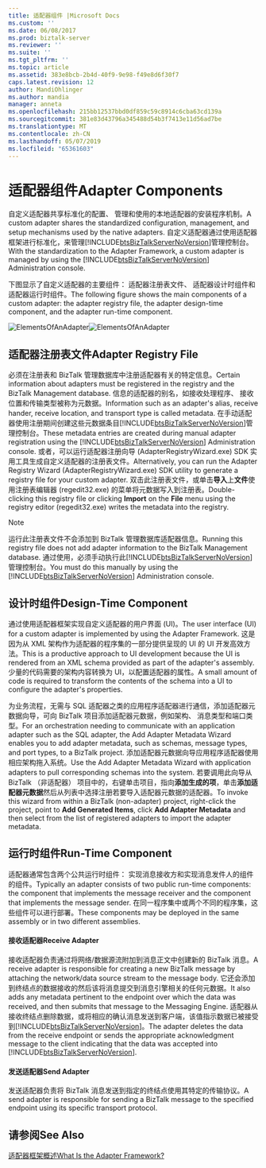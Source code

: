 ```yaml
---
title: 适配器组件 |Microsoft Docs
ms.custom: ''
ms.date: 06/08/2017
ms.prod: biztalk-server
ms.reviewer: ''
ms.suite: ''
ms.tgt_pltfrm: ''
ms.topic: article
ms.assetid: 383e8bcb-2b4d-40f9-9e98-f49e8d6f30f7
caps.latest.revision: 12
author: MandiOhlinger
ms.author: mandia
manager: anneta
ms.openlocfilehash: 215bb12537bbd0df859c59c8914c6cba63cd139a
ms.sourcegitcommit: 381e83d43796a345488d54b3f7413e11d56ad7be
ms.translationtype: MT
ms.contentlocale: zh-CN
ms.lasthandoff: 05/07/2019
ms.locfileid: "65361603"
---
```

# <a name="adapter-components"></a><span data-ttu-id="6ed19-102">适配器组件</span><span class="sxs-lookup"><span data-stu-id="6ed19-102">Adapter Components</span></span>
<span data-ttu-id="6ed19-103">自定义适配器共享标准化的配置、 管理和使用的本地适配器的安装程序机制。</span><span class="sxs-lookup"><span data-stu-id="6ed19-103">A custom adapter shares the standardized configuration, management, and setup mechanisms used by the native adapters.</span></span> <span data-ttu-id="6ed19-104">自定义适配器通过使用适配器框架进行标准化，来管理[!INCLUDE[btsBizTalkServerNoVersion](../includes/btsbiztalkservernoversion-md.md)]管理控制台。</span><span class="sxs-lookup"><span data-stu-id="6ed19-104">With the standardization to the Adapter Framework, a custom adapter is managed by using the [!INCLUDE[btsBizTalkServerNoVersion](../includes/btsbiztalkservernoversion-md.md)] Administration console.</span></span>  
  
 <span data-ttu-id="6ed19-105">下图显示了自定义适配器的主要组件： 适配器注册表文件、 适配器设计时组件和适配器运行时组件。</span><span class="sxs-lookup"><span data-stu-id="6ed19-105">The following figure shows the main components of a custom adapter: the adapter registry file, the adapter design-time component, and the adapter run-time component.</span></span>  
  
 <span data-ttu-id="6ed19-106">![](../core/media/elementsofanadapter.gif "ElementsOfAnAdapter")</span><span class="sxs-lookup"><span data-stu-id="6ed19-106">![](../core/media/elementsofanadapter.gif "ElementsOfAnAdapter")</span></span>  
  
## <a name="adapter-registry-file"></a><span data-ttu-id="6ed19-107">适配器注册表文件</span><span class="sxs-lookup"><span data-stu-id="6ed19-107">Adapter Registry File</span></span>  
 <span data-ttu-id="6ed19-108">必须在注册表和 BizTalk 管理数据库中注册适配器有关的特定信息。</span><span class="sxs-lookup"><span data-stu-id="6ed19-108">Certain information about adapters must be registered in the registry and the BizTalk Management database.</span></span> <span data-ttu-id="6ed19-109">信息的适配器的别名，如接收处理程序、 接收位置和传输类型被称为元数据。</span><span class="sxs-lookup"><span data-stu-id="6ed19-109">Information such as an adapter's alias, receive hander, receive location, and transport type is called metadata.</span></span> <span data-ttu-id="6ed19-110">在手动适配器使用注册期间创建这些元数据条目[!INCLUDE[btsBizTalkServerNoVersion](../includes/btsbiztalkservernoversion-md.md)]管理控制台。</span><span class="sxs-lookup"><span data-stu-id="6ed19-110">These metadata entries are created during manual adapter registration using the [!INCLUDE[btsBizTalkServerNoVersion](../includes/btsbiztalkservernoversion-md.md)] Administration console.</span></span> <span data-ttu-id="6ed19-111">或者，可以运行适配器注册向导 (AdapterRegistryWizard.exe) SDK 实用工具生成自定义适配器的注册表文件。</span><span class="sxs-lookup"><span data-stu-id="6ed19-111">Alternatively, you can run the Adapter Registry Wizard (AdapterRegistryWizard.exe) SDK utility to generate a registry file for your custom adapter.</span></span> <span data-ttu-id="6ed19-112">双击此注册表文件，或单击**导入**上**文件**使用注册表编辑器 (regedit32.exe) 的菜单将元数据写入到注册表。</span><span class="sxs-lookup"><span data-stu-id="6ed19-112">Double-clicking this registry file or clicking **Import** on the **File** menu using the registry editor (regedit32.exe) writes the metadata into the registry.</span></span>  
  
> [!NOTE]
>  <span data-ttu-id="6ed19-113">运行此注册表文件不会添加到 BizTalk 管理数据库适配器信息。</span><span class="sxs-lookup"><span data-stu-id="6ed19-113">Running this registry file does not add adapter information to the BizTalk Management database.</span></span> <span data-ttu-id="6ed19-114">通过使用，必须手动执行此[!INCLUDE[btsBizTalkServerNoVersion](../includes/btsbiztalkservernoversion-md.md)]管理控制台。</span><span class="sxs-lookup"><span data-stu-id="6ed19-114">You must do this manually by using the [!INCLUDE[btsBizTalkServerNoVersion](../includes/btsbiztalkservernoversion-md.md)] Administration console.</span></span>  
  
## <a name="design-time-component"></a><span data-ttu-id="6ed19-115">设计时组件</span><span class="sxs-lookup"><span data-stu-id="6ed19-115">Design-Time Component</span></span>  
 <span data-ttu-id="6ed19-116">通过使用适配器框架实现自定义适配器的用户界面 (UI)。</span><span class="sxs-lookup"><span data-stu-id="6ed19-116">The user interface (UI) for a custom adapter is implemented by using the Adapter Framework.</span></span> <span data-ttu-id="6ed19-117">这是因为从 XML 架构作为适配器的程序集的一部分提供呈现的 UI 的 UI 开发高效方法。</span><span class="sxs-lookup"><span data-stu-id="6ed19-117">This is a productive approach to UI development because the UI is rendered from an XML schema provided as part of the adapter's assembly.</span></span> <span data-ttu-id="6ed19-118">少量的代码需要的架构内容转换为 UI，以配置适配器的属性。</span><span class="sxs-lookup"><span data-stu-id="6ed19-118">A small amount of code is required to transform the contents of the schema into a UI to configure the adapter's properties.</span></span>  
  
 <span data-ttu-id="6ed19-119">为业务流程，无需与 SQL 适配器之类的应用程序适配器进行通信，添加适配器元数据向导，可向 BizTalk 项目添加适配器元数据，例如架构、 消息类型和端口类型。</span><span class="sxs-lookup"><span data-stu-id="6ed19-119">For an orchestration needing to communicate with an application adapter such as the SQL adapter, the Add Adapter Metadata Wizard enables you to add adapter metadata, such as schemas, message types, and port types, to a BizTalk project.</span></span> <span data-ttu-id="6ed19-120">添加适配器元数据向导应用程序适配器使用相应架构拖入系统。</span><span class="sxs-lookup"><span data-stu-id="6ed19-120">Use the Add Adapter Metadata Wizard with application adapters to pull corresponding schemas into the system.</span></span> <span data-ttu-id="6ed19-121">若要调用此向导从 BizTalk （非适配器） 项目中的，右键单击项目，指向**添加生成的项**，单击**添加适配器元数据**然后从列表中选择注册若要导入适配器元数据的适配器。</span><span class="sxs-lookup"><span data-stu-id="6ed19-121">To invoke this wizard from within a BizTalk (non-adapter) project, right-click the project, point to **Add Generated Items**, click **Add Adapter Metadata** and then select from the list of registered adapters to import the adapter metadata.</span></span>  
  
## <a name="run-time-component"></a><span data-ttu-id="6ed19-122">运行时组件</span><span class="sxs-lookup"><span data-stu-id="6ed19-122">Run-Time Component</span></span>  
 <span data-ttu-id="6ed19-123">适配器通常包含两个公共运行时组件： 实现消息接收方和实现消息发件人的组件的组件。</span><span class="sxs-lookup"><span data-stu-id="6ed19-123">Typically an adapter consists of two public run-time components: the component that implements the message receiver and the component that implements the message sender.</span></span> <span data-ttu-id="6ed19-124">在同一程序集中或两个不同的程序集，这些组件可以进行部署。</span><span class="sxs-lookup"><span data-stu-id="6ed19-124">These components may be deployed in the same assembly or in two different assemblies.</span></span>  
  
#### <a name="receive-adapter"></a><span data-ttu-id="6ed19-125">接收适配器</span><span class="sxs-lookup"><span data-stu-id="6ed19-125">Receive Adapter</span></span>  
 <span data-ttu-id="6ed19-126">接收适配器负责通过将网络/数据源流附加到消息正文中创建新的 BizTalk 消息。</span><span class="sxs-lookup"><span data-stu-id="6ed19-126">A receive adapter is responsible for creating a new BizTalk message by attaching the network/data source stream to the message body.</span></span> <span data-ttu-id="6ed19-127">它还会添加到终结点的数据接收的然后该将消息提交到消息引擎相关的任何元数据。</span><span class="sxs-lookup"><span data-stu-id="6ed19-127">It also adds any metadata pertinent to the endpoint over which the data was received, and then submits that message to the Messaging Engine.</span></span> <span data-ttu-id="6ed19-128">适配器从接收终结点删除数据，或将相应的确认消息发送到客户端，该值指示数据已被接受到[!INCLUDE[btsBizTalkServerNoVersion](../includes/btsbiztalkservernoversion-md.md)]。</span><span class="sxs-lookup"><span data-stu-id="6ed19-128">The adapter deletes the data from the receive endpoint or sends the appropriate acknowledgment message to the client indicating that the data was accepted into [!INCLUDE[btsBizTalkServerNoVersion](../includes/btsbiztalkservernoversion-md.md)].</span></span>  
  
#### <a name="send-adapter"></a><span data-ttu-id="6ed19-129">发送适配器</span><span class="sxs-lookup"><span data-stu-id="6ed19-129">Send Adapter</span></span>  
 <span data-ttu-id="6ed19-130">发送适配器负责将 BizTalk 消息发送到指定的终结点使用其特定的传输协议。</span><span class="sxs-lookup"><span data-stu-id="6ed19-130">A send adapter is responsible for sending a BizTalk message to the specified endpoint using its specific transport protocol.</span></span>  
  
## <a name="see-also"></a><span data-ttu-id="6ed19-131">请参阅</span><span class="sxs-lookup"><span data-stu-id="6ed19-131">See Also</span></span>  
 [<span data-ttu-id="6ed19-132">适配器框架概述</span><span class="sxs-lookup"><span data-stu-id="6ed19-132">What Is the Adapter Framework?</span></span>](../core/what-is-the-adapter-framework.md)